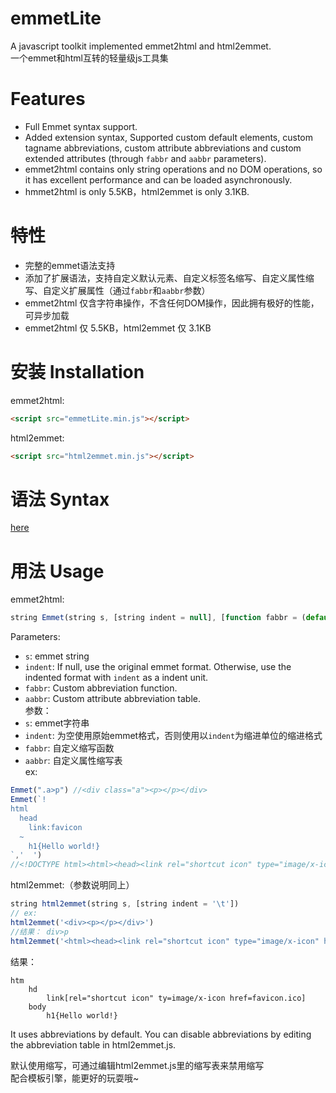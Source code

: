 # emmetLite

A javascript toolkit implemented emmet2html and html2emmet.  
一个emmet和html互转的轻量级js工具集

# Features
- Full Emmet syntax support.
- Added extension syntax, Supported custom default elements, custom tagname abbreviations, custom attribute abbreviations and custom extended attributes (through `fabbr` and `aabbr` parameters).
- emmet2html contains only string operations and no DOM operations, so it has excellent performance and can be loaded asynchronously.
- hmmet2html is only 5.5KB，html2emmet is only 3.1KB.

# 特性
- 完整的emmet语法支持
- 添加了扩展语法，支持自定义默认元素、自定义标签名缩写、自定义属性缩写、自定义扩展属性（通过`fabbr`和`aabbr`参数）
- emmet2html 仅含字符串操作，不含任何DOM操作，因此拥有极好的性能，可异步加载
- emmet2html 仅 5.5KB，html2emmet 仅 3.1KB

# 安装 Installation
emmet2html:
```html
<script src="emmetLite.min.js"></script>
```
html2emmet:
```html
<script src="html2emmet.min.js"></script>
```

# 语法 Syntax
[here](./Syntax.md)

# 用法 Usage
emmet2html:
```js
string Emmet(string s, [string indent = null], [function fabbr = (default function)], [object aabbr = (default config)])
```
Parameters:
- `s`: emmet string
- `indent`: If null, use the original emmet format. Otherwise, use the indented format with `indent` as a indent unit.
- `fabbr`: Custom abbreviation function.
- `aabbr`: Custom attribute abbreviation table.  
参数：
- `s`: emmet字符串
- `indent`: 为空使用原始emmet格式，否则使用以`indent`为缩进单位的缩进格式
- `fabbr`: 自定义缩写函数
- `aabbr`: 自定义属性缩写表  
ex:
```js
Emmet(".a>p") //<div class="a"><p></p></div>
Emmet(`!
html
  head
    link:favicon
  ~
    h1{Hello world!}
`,'  ')
//<!DOCTYPE html><html><head><link rel="shortcut icon" type="image/x-icon" href="favicon.ico"></head><body><h1>Hello world!</h1></body></html>
```
html2emmet:（参数说明同上）
```js
string html2emmet(string s, [string indent = '\t'])
// ex:
html2emmet('<div><p></p></div>')
//结果： div>p
html2emmet('<html><head><link rel="shortcut icon" type="image/x-icon" href="favicon.ico" /></head><body><h1>Hello world!</h1></body></html>',"\t")
```
结果：
```
htm
	hd
		link[rel="shortcut icon" ty=image/x-icon href=favicon.ico]
	body
		h1{Hello world!}
```
It uses abbreviations by default. You can disable abbreviations by editing the abbreviation table in html2emmet.js.  

默认使用缩写，可通过编辑html2emmet.js里的缩写表来禁用缩写  
配合模板引擎，能更好的玩耍哦~
